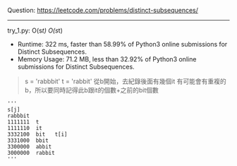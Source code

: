 Question: https://leetcode.com/problems/distinct-subsequences/

---

try_1.py: O(s*t) O(s*t)

* Runtime: 322 ms, faster than 58.99% of Python3 online submissions for Distinct Subsequences.
* Memory Usage: 71.2 MB, less than 32.92% of Python3 online submissions for Distinct Subsequences.

> s = 'rabbbit'
> t = 'rabbit'
> 從b開始，去紀錄後面有幾個it
> 有可能會有重複的b，所以要同時記得此b跟it的個數+之前的bit個數
```python=
'''
s[j]
rabbbit
1111111  t
1111110  it
3332100  bit   t[i]
3331000  bbit
3300000  abbit
3000000  rabbit
'''
```